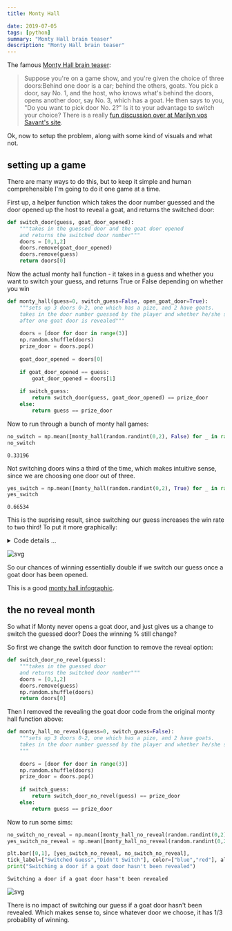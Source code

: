 ```yaml
---
title: Monty Hall

date: 2019-07-05
tags: [python]
summary: "Monty Hall brain teaser"
description: "Monty Hall brain teaser"
---
```



The famous [Monty Hall brain teaser](https://en.wikipedia.org/wiki/Monty_Hall_problem):
> Suppose you're on a game show, and you're given the choice of three doors:Behind one door is a car; behind the others, goats. You pick a door, say No. 1, and the host, who knows what's behind the doors, opens another door, say No. 3, which has a goat. He then says to you, "Do you want to pick door No. 2?" Is it to your advantage to switch your choice?
There is a really [fun discussion over at Marilyn vos Savant's site](http://marilynvossavant.com/game-show-problem/).

Ok, now to setup the problem, along with some kind of visuals and what not.

## setting up a game

There are many ways to do this, but to keep it simple and human comprehensible I'm going to do it one game at a time. 

First up, a helper function which takes the door number guessed and the door opened up the host to reveal a goat, and returns the switched door:
<div class="codecell" markdown="1">
<div class="input_area" markdown="1">

```python
def switch_door(guess, goat_door_opened):
    """takes in the guessed door and the goat door opened
    and returns the switched door number"""
    doors = [0,1,2]
    doors.remove(goat_door_opened)
    doors.remove(guess)
    return doors[0]
```

</div>

</div>

Now the actual monty hall function - it takes in a guess and whether you want to switch your guess, and returns True or False depending on whether you win
<div class="codecell" markdown="1">
<div class="input_area" markdown="1">

```python
def monty_hall(guess=0, switch_guess=False, open_goat_door=True):
    """sets up 3 doors 0-2, one which has a pize, and 2 have goats.
    takes in the door number guessed by the player and whether he/she switched door
    after one goat door is revealed"""
    
    doors = [door for door in range(3)]
    np.random.shuffle(doors)
    prize_door = doors.pop()
    
    goat_door_opened = doors[0]
    
    if goat_door_opened == guess:
        goat_door_opened = doors[1]
        
    if switch_guess:
        return switch_door(guess, goat_door_opened) == prize_door
    else:
        return guess == prize_door
```

</div>

</div>

Now to run through a bunch of monty hall games:
<div class="codecell" markdown="1">
<div class="input_area" markdown="1">

```python
no_switch = np.mean([monty_hall(random.randint(0,2), False) for _ in range(100000)])
no_switch
```

</div>
<div class="output_area" markdown="1">




    0.33196



</div>

</div>

Not switching doors wins a third of the time, which makes intuitive sense, since we are choosing one door out of three.
<div class="codecell" markdown="1">
<div class="input_area" markdown="1">

```python
yes_switch = np.mean([monty_hall(random.randint(0,2), True) for _ in range(100000)])
yes_switch
```

</div>
<div class="output_area" markdown="1">




    0.66534



</div>

</div>

This is the suprising result, since switching our guess increases the win rate to two third! To put it more graphically:
<div class="codecell" markdown="1">
<div class="input_area" markdown="1">
<details class="description">
    <summary>Code details ...</summary>
    
```python
#collapse-hide
fig, ax = plt.subplots(figsize=(8,8))
ax.set_title("Switching", fontsize=16)
ax.pie([yes_switch, no_switch], labels=["Switching win %", "Not switching win %"],
       autopct='%1.1f%%', explode=(0, 0.05));
```

</details>

</div>
<div class="output_area" markdown="1">


![svg](monty_hall_files/output_10_0.svg)


</div>

</div>

So our chances of winning essentially double if we switch our guess once a goat door has been opened.

This is a good [monty hall infographic](https://somethingaweek.wordpress.com/2010/08/19/22-lets-make-a-deal/).

## the no reveal month

So what if Monty never opens a goat door, and just gives us a change to switch the guessed door? Does the winning % still change?

So first we change the switch door function to remove the reveal option:
<div class="codecell" markdown="1">
<div class="input_area" markdown="1">

```python
def switch_door_no_revel(guess):
    """takes in the guessed door
    and returns the switched door number"""
    doors = [0,1,2]
    doors.remove(guess)
    np.random.shuffle(doors)
    return doors[0]
```

</div>

</div>

Then I removed the revealing the goat door code from the original monty hall function above:
<div class="codecell" markdown="1">
<div class="input_area" markdown="1">

```python
def monty_hall_no_reveal(guess=0, switch_guess=False):
    """sets up 3 doors 0-2, one which has a pize, and 2 have goats.
    takes in the door number guessed by the player and whether he/she switched door
    """
    
    doors = [door for door in range(3)]
    np.random.shuffle(doors)
    prize_door = doors.pop()
        
    if switch_guess:
        return switch_door_no_revel(guess) == prize_door
    else:
        return guess == prize_door
```

</div>

</div>

Now to run some sims:
<div class="codecell" markdown="1">
<div class="input_area" markdown="1">

```python
no_switch_no_reveal = np.mean([monty_hall_no_reveal(random.randint(0,2), False) for _ in range(100000)])
yes_switch_no_reveal = np.mean([monty_hall_no_reveal(random.randint(0,2), True) for _ in range(100000)])
```

</div>

</div>
<div class="codecell" markdown="1">
<div class="input_area" markdown="1">

```python
plt.bar([0,1], [yes_switch_no_reveal, no_switch_no_reveal], 
tick_label=["Switched Guess","Didn't Switch"], color=["blue","red"], alpha=0.7)
print("Switching a door if a goat door hasn't been revealed")
```

</div>
<div class="output_area" markdown="1">

    Switching a door if a goat door hasn't been revealed
    


![svg](monty_hall_files/output_18_1.svg)


</div>

</div>

There is no impact of switching our guess if a goat door hasn't been revealed. Which makes sense to, since whatever door we choose, it has 1/3 probablity of winning. 
